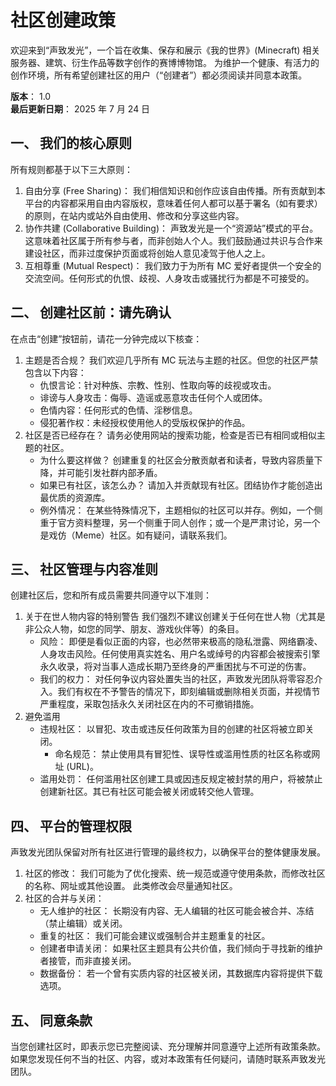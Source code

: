 # 社区创建政策

欢迎来到“声致发光”，一个旨在收集、保存和展示《我的世界》(Minecraft) 相关服务器、建筑、衍生作品等数字创作的赛博博物馆。
为维护一个健康、有活力的创作环境，所有希望创建社区的用户（“创建者”）都必须阅读并同意本政策。

**版本**： 1.0\
**最后更新日期**： 2025 年 7 月 24 日

## 一、 我们的核心原则

所有规则都基于以下三大原则：

1. 自由分享 (Free Sharing)：
   我们相信知识和创作应该自由传播。所有贡献到本平台的内容都采用自由内容版权，意味着任何人都可以基于署名（如有要求）的原则，在站内或站外自由使用、修改和分享这些内容。
2. 协作共建 (Collaborative Building)：
   声致发光是一个“资源站”模式的平台。这意味着社区属于所有参与者，而非创始人个人。我们鼓励通过共识与合作来建设社区，而非过度保护页面或将创始人意见凌驾于他人之上。
3. 互相尊重 (Mutual Respect)：
   我们致力于为所有 MC 爱好者提供一个安全的交流空间。任何形式的仇恨、歧视、人身攻击或骚扰行为都是不可接受的。

## 二、 创建社区前：请先确认

在点击“创建”按钮前，请花一分钟完成以下核查：

1. 主题是否合规？
   我们欢迎几乎所有 MC 玩法与主题的社区。但您的社区严禁包含以下内容：
    - 仇恨言论：针对种族、宗教、性别、性取向等的歧视或攻击。
    - 诽谤与人身攻击：侮辱、造谣或恶意攻击任何个人或团体。
    - 色情内容：任何形式的色情、淫秽信息。
    - 侵犯著作权：未经授权使用他人的受版权保护的作品。
2. 社区是否已经存在？
   请务必使用网站的搜索功能，检查是否已有相同或相似主题的社区。
    - 为什么要这样做？
      创建重复的社区会分散贡献者和读者，导致内容质量下降，并可能引发社群内部矛盾。
    - 如果已有社区，该怎么办？
      请加入并贡献现有社区。团结协作才能创造出最优质的资源库。
    - 例外情况：
      在某些特殊情况下，主题相似的社区可以并存。例如，一个侧重于官方资料整理，另一个侧重于同人创作；或一个是严肃讨论，另一个是戏仿（Meme）社区。如有疑问，请联系我们。

## 三、 社区管理与内容准则

创建社区后，您和所有成员需要共同遵守以下准则：

1. 关于在世人物内容的特别警告
   我们强烈不建议创建关于任何在世人物（尤其是非公众人物，如您的同学、朋友、游戏伙伴等）的条目。
    - 风险：
      即便是看似正面的内容，也必然带来极高的隐私泄露、网络霸凌、人身攻击风险。任何使用真实姓名、用户名或绰号的内容都会被搜索引擎永久收录，将对当事人造成长期乃至终身的严重困扰与不可逆的伤害。
    - 我们的权力：
      对任何争议内容处置失当的社区，声致发光团队将零容忍介入。我们有权在不予警告的情况下，即刻编辑或删除相关页面，并视情节严重程度，采取包括永久关闭社区在内的不可撤销措施。
2. 避免滥用
    - 违规社区：
      以冒犯、攻击或违反任何政策为目的创建的社区将被立即关闭。
        - 命名规范：
          禁止使用具有冒犯性、误导性或滥用性质的社区名称或网址 (URL)。
    - 滥用处罚：
      任何滥用社区创建工具或因违反规定被封禁的用户，将被禁止创建新社区。其已有社区可能会被关闭或转交他人管理。

## 四、 平台的管理权限

声致发光团队保留对所有社区进行管理的最终权力，以确保平台的整体健康发展。

1. 社区的修改：
   我们可能为了优化搜索、统一规范或遵守使用条款，而修改社区的名称、网址或其他设置。
   此类修改会尽量通知社区。
2. 社区的合并与关闭：
    - 无人维护的社区：
      长期没有内容、无人编辑的社区可能会被合并、冻结（禁止编辑）或关闭。
    - 重复的社区：
      我们可能会建议或强制合并主题重复的社区。
    - 创建者申请关闭：
      如果社区主题具有公共价值，我们倾向于寻找新的维护者接管，而非直接关闭。
    - 数据备份：
      若一个曾有实质内容的社区被关闭，其数据库内容将提供下载选项。

## 五、 同意条款

当您创建社区时，即表示您已完整阅读、充分理解并同意遵守上述所有政策条款。
如果您发现任何不当的社区、内容，或对本政策有任何疑问，请随时联系声致发光团队。
